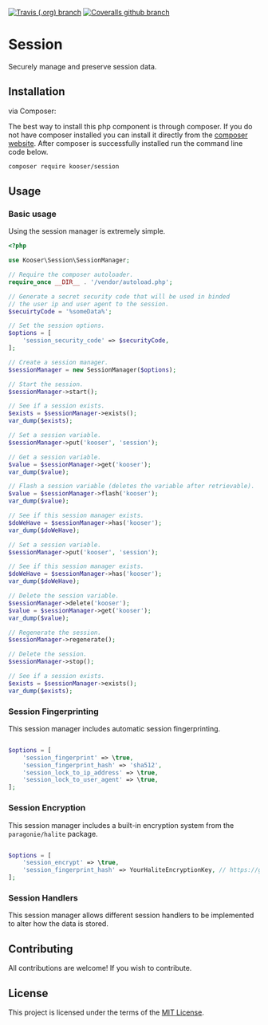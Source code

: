 [![Travis (.org) branch](https://img.shields.io/travis/Kooser6/Session/master.svg)](https://travis-ci.org/Kooser6/Session)
[![Coveralls github branch](https://img.shields.io/coveralls/github/Kooser6/Session/master.svg)](https://coveralls.io/github/Kooser6/Session?branch=master)

# Session

Securely manage and preserve session data.

## Installation

via Composer:

The best way to install this php component is through composer. If you do not have composer installed you can install it directly from the [composer website](https://getcomposer.org/). After composer is successfully installed run the command line code below.

```sh
composer require kooser/session
```

## Usage

### Basic usage

Using the session manager is extremely simple.

```php
<?php

use Kooser\Session\SessionManager;

// Require the composer autoloader.
require_once __DIR__ . '/vendor/autoload.php';

// Generate a secret security code that will be used in binded
// the user ip and user agent to the session.
$secuirtyCode = '%someData%';

// Set the session options.
$options = [
    'session_security_code' => $securityCode,
];

// Create a session manager.
$sessionManager = new SessionManager($options);

// Start the session.
$sessionManager->start();

// See if a session exists.
$exists = $sessionManager->exists();
var_dump($exists);

// Set a session variable.
$sessionManager->put('kooser', 'session');

// Get a session variable.
$value = $sessionManager->get('kooser');
var_dump($value);

// Flash a session variable (deletes the variable after retrievable).
$value = $sessionManager->flash('kooser');
var_dump($value);

// See if this session manager exists.
$doWeHave = $sessionManager->has('kooser');
var_dump($doWeHave);

// Set a session variable.
$sessionManager->put('kooser', 'session');

// See if this session manager exists.
$doWeHave = $sessionManager->has('kooser');
var_dump($doWeHave);

// Delete the session variable.
$sessionManager->delete('kooser');
$value = $sessionManager->get('kooser');
var_dump($value);

// Regenerate the session.
$sessionManager->regenerate();

// Delete the session.
$sessionManager->stop();

// See if a session exists.
$exists = $sessionManager->exists();
var_dump($exists);

```

### Session Fingerprinting

This session manager includes automatic session fingerprinting.

```php

$options = [
    'session_fingerprint' => \true,
    'session_fingerprint_hash' => 'sha512',
    'session_lock_to_ip_address' => \true,
    'session_lock_to_user_agent' => \true,
];

```

### Session Encryption

This session manager includes a built-in encryption system from the `paragonie/halite` package.

```php

$options = [
    'session_encrypt' => \true,
    'session_fingerprint_hash' => YourHaliteEncryptionKey, // https://github.com/paragonie/halite
];

```

### Session Handlers

This session manager allows different session handlers to be implemented to alter how the data is stored.

## Contributing

All contributions are welcome! If you wish to contribute.

## License

This project is licensed under the terms of the [MIT License](https://opensource.org/licenses/MIT).
